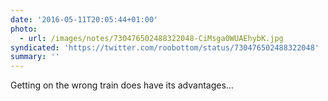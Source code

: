 ```yaml
---
date: '2016-05-11T20:05:44+01:00'
photo:
  - url: /images/notes/730476502488322048-CiMsga0WUAEhybK.jpg
syndicated: 'https://twitter.com/roobottom/status/730476502488322048'
summary: ''
---
```

Getting on the wrong train does have its advantages… 
